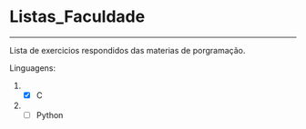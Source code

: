 # Listas_Faculdade
***
 Lista de exercicios respondidos das materias de porgramação.

Linguagens:
1. - [x] C
2. - [ ] Python